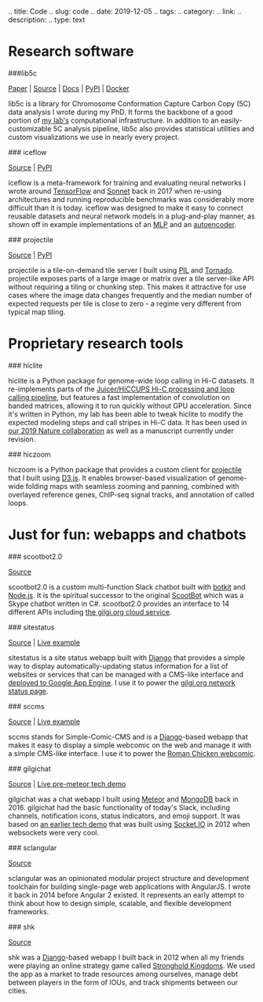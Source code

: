 .. title: Code
.. slug: code
.. date: 2019-12-05
.. tags: 
.. category: 
.. link: 
.. description: 
.. type: text

Research software
=================
<div class="container-fluid"><div class="row"><div class="col-md-4 col-xs-12">
###lib5c

[Paper](https://www.ncbi.nlm.nih.gov/pubmed/30904376) |
[Source](https://bitbucket.org/creminslab/lib5c) |
[Docs](https://lib5c.readthedocs.io/) |
[PyPI](https://pypi.org/project/lib5c/) |
[Docker](https://hub.docker.com/r/creminslab/lib5c)

lib5c is a library for Chromosome Conformation Capture Carbon Copy (5C) data
analysis I wrote during my PhD. It forms the backbone of a good portion of
[my lab's](http://creminslab.com/) computational infrastructure. In addition to
an easily-customizable 5C analysis pipeline, lib5c also provides statistical
utilities and custom visualizations we use in nearly every project.
</div>
<div class="col-md-4 col-xs-12">
### iceflow

[Source](https://github.com/sclabs/iceflow) |
[PyPI](https://pypi.org/project/iceflow/)

iceflow is a meta-framework for training and evaluating neural networks I wrote
around [TensorFlow](https://www.tensorflow.org/) and [Sonnet](https://github.com/deepmind/sonnet)
back in 2017 when re-using architectures and running reproducible benchmarks was
considerably more difficult than it is today. iceflow was designed to make it
easy to connect reusable datasets and neural network models in a plug-and-play
manner, as shown off in example implementations of an [MLP](https://github.com/sclabs/iceflow/tree/master/examples/mlp)
and an [autoencoder](https://github.com/sclabs/iceflow/tree/master/examples/autoencoder).
</div>
<div class="col-md-4 col-xs-12">
### projectile

[Source](https://github.com/sclabs/projectile) |
[PyPI](https://pypi.org/project/projectile/)

projectile is a tile-on-demand tile server I built using [PIL](https://pillow.readthedocs.io/en/stable/)
and [Tornado](https://www.tornadoweb.org/en/stable/). projectile exposes parts
of a large image or matrix over a tile server-like API without requiring a tiling
or chunking step. This makes it attractive for use cases where the image data
changes frequently and the median number of expected requests per tile is close
to zero - a regime very different from typical map tiling.
</div></div></div>

Proprietary research tools
==========================
<div class="container-fluid"><div class="row"><div class="col-md-8 col-xs-12">
### hiclite

hiclite is a Python package for genome-wide loop calling in Hi-C datasets. It
re-implements parts of the
[Juicer/HiCCUPS Hi-C processing and loop calling pipeline](https://github.com/aidenlab/juicer),
but features a fast implementation of convolution on banded matrices, allowing
it to run quickly without GPU acceleration. Since it's written in Python, my lab
has been able to tweak hiclite to modify the expected modeling steps and call
stripes in Hi-C data. It has been used in [our 2019 Nature collaboration](https://www.ncbi.nlm.nih.gov/pubmed/31776509)
as well as a manuscript currently under revision.
</div>
<div class="col-md-4 col-xs-12">
### hiczoom

hiczoom is a Python package that provides a custom client for [projectile](https://github.com/sclabs/projectile)
that I built using [D3.js](https://d3js.org). It enables browser-based
visualization of genome-wide folding maps with seamless zooming and panning,
combined with overlayed reference genes, ChIP-seq signal tracks, and annotation
of called loops.
</div></div></div>

Just for fun: webapps and chatbots
==================================
<div class="container-fluid"><div class="row"><div class="col-md-4 col-xs-12">
### scootbot2.0

[Source](https://github.com/sclabs/scootbot2.0)

scootbot2.0 is a custom multi-function Slack chatbot built with [botkit](https://botkit.ai/)
and [Node.js](https://nodejs.org/en/). It is the spiritual successor to the
original [ScootBot](https://github.com/sclabs/scootbot) which was a Skype
chatbot written in C#. scootbot2.0 provides an interface to 14 different APIs
including [the gilgi.org cloud service](https://cloud.gilgi.org).
</div>
<div class="col-md-4 col-xs-12">
### sitestatus

[Source](https://github.com/sclabs/sitestatus) |
[Live example](https://status.gilgi.org)

sitestatus is a site status webapp built with [Django](https://www.djangoproject.com/)
that provides a simple way to display automatically-updating status information
for a list of websites or services that can be managed with a CMS-like interface
and [deployed to Google App Engine](https://github.com/sclabs/sitestatus-nonrel).
I use it to power the [gilgi.org network status page](https://status.gilgi.org).
</div>
<div class="col-md-4 col-xs-12">
### sccms

[Source](https://github.com/sclabs/sccms) |
[Live example](https://romanchickens.gilgi.org)

sccms stands for Simple-Comic-CMS and is a
[Django](https://www.djangoproject.com/)-based webapp that makes it easy to
display a simple webcomic on the web and manage it with a simple CMS-like
interface. I use it to power the [Roman Chicken webcomic](https://romanchickens.gilgi.org).
</div>
<div class="col-md-4 col-xs-12">
### gilgichat

[Source](https://github.com/sclabs/gilgichat-meteor) |
[Live pre-meteor tech demo](http://oldchat.gilgi.org)

gilgichat was a chat webapp I built using [Meteor](https://www.meteor.com/) and
[MongoDB](https://www.mongodb.com/) back in 2016. gilgichat had the basic
functionality of today's Slack, including channels, notification icons, status
indicators, and emoji support. It was based on [an earlier tech demo](https://github.com/thomasgilgenast/gilgichat)
that was built using [Socket.IO](https://socket.io/) in 2012 when websockets
were very cool.
</div>
<div class="col-md-4 col-xs-12">
### sclangular

[Source](https://github.com/sclabs/sclangular)

sclangular was an opinionated modular project structure and development
toolchain for building single-page web applications with AngularJS. I wrote it
back in 2014 before Angular 2 existed. It represents an early attempt to think
about how to design simple, scalable, and flexible development frameworks.
</div>
<div class="col-md-4 col-xs-12">
### shk

[Source](https://github.com/sclabs/shk)

shk was a [Django](https://www.djangoproject.com/)-based webapp I built back in
2012 when all my friends were playing an online strategy game called
[Stronghold Kingdoms](https://www.strongholdkingdoms.com/). We used the app as
a market to trade resources among ourselves, manage debt between players in the
form of IOUs, and track shipments between our cities.
</div></div></div>

